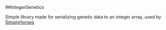 ##IntegerGenetics

Simple library made for serializing genetic data to an integer array, used by [SimplyHorses](https://github.com/MsRandom/SimplyHorses)
